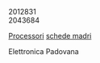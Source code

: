 2012831<br>
2043684

[Processori](processori.md)
[schede madri](schede_madri.md)

Elettronica Padovana
